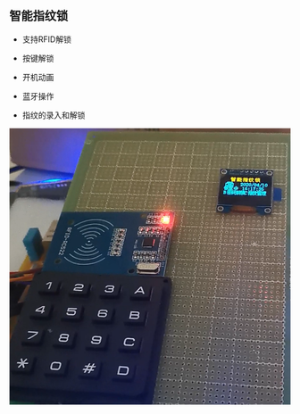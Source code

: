 ## 智能指纹锁

- 支持RFID解锁

- 按键解锁

- 开机动画

- 蓝牙操作

- 指纹的录入和解锁
  
  

![loading-ag-103](./assets/33131870-2c60-41ef-9f87-4a568fe57412.png)


